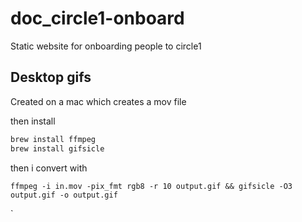 # doc_circle1-onboard
Static website for onboarding people to circle1

## Desktop gifs

Created on a mac which creates a mov file 

then install 

``` sh
brew install ffmpeg
brew install gifsicle
```

then i convert with 

`ffmpeg -i in.mov -pix_fmt rgb8 -r 10 output.gif && gifsicle -O3 output.gif -o output.gif`

`
